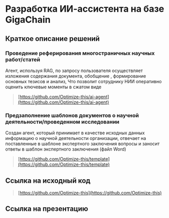 # Разработка ИИ-ассистента на базе GigaChain

## Краткое описание решений

### Проведение реферирования многостраничных научных работ/статей

Агент, используя RAG, по запросу пользователя осуществляет  изложения содержания документа, обобщение , формирование основных тезисов и анализ, Что позволит сотруднику НИИ  оперативно оценить ключевые моменты в сжатом виде

> [https://github.com/Optimize-this/ai-agent](https://github.com/Optimize-this/ai-agent)

### Предзаполнение шаблонов документов о научной деятельности/проведенном исследовании

Создан агент, который принимает в качестве исходных данных информацию о научной деятельности организации, отвечает на поставленные в шаблоне экспертного заключения вопросы и заносит ответы в шаблон экспертного заключения (файл Word)

> [https://github.com/Optimize-this/template](https://github.com/Optimize-this/template)

## Ссылка на исходный код

> [https://github.com/Optimize-this](https://github.com/Optimize-this)

## Ссылка на презентацию

> []()

